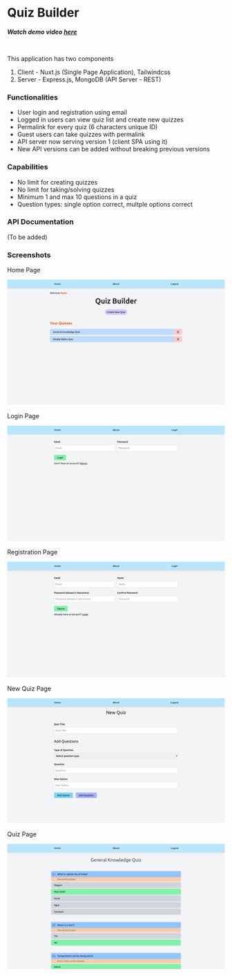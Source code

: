 # Quiz Builder

__*Watch demo video [here](/demo/demo-video.mp4)*__

<br />

This application has two components

1. Client - Nuxt.js (Single Page Application), Tailwindcss
2. Server - Express.js, MongoDB (API Server - REST)

### Functionalities

- User login and registration using email
- Logged in users can view quiz list and create new quizzes
- Permalink for every quiz (6 characters unique ID)
- Guest users can take quizzes with permalink
- API server now serving version 1 (client SPA using it)
- New API versions can be added without breaking previous versions

### Capabilities

- No limit for creating quizzes
- No limit for taking/solving quizzes
- Minimum 1 and max 10 questions in a quiz
- Question types: single option correct, multple options correct

### API Documentation

(To be added)

### Screenshots

Home Page

![](/demo/Home.png)

Login Page

![](/demo/Login.png)

Registration Page

![](/demo/Register.png)

New Quiz Page

![](/demo/Quiz%20Form.png)

Quiz Page

![](/demo/Quiz.png)

<!-- 
### Goals

- ~~allow authenticated users to create their own quizzes~~

- ~~anonymous visitors to take quiz and see how many questions they got right~~
- ~~register and sign in using email and password.~~
- ~~traditional login form, or use services such as Auth0 or Firebase Authentication (or any similar service)~~

\
\

- ~~Once a user signs in, they should be able to create a quiz~~
- ~~every quiz has a title and consists of 1-10 questions~~
- ~~Every question has 1-5 possible answer~~
    - ~~check this in api max 5 min 1~~
- ~~single correct answer, or a question where the visitor is expected to select all correct answers~~


\
\

-  ~~published quiz should have a __permalink__, a randomly generated sequence of __6 alphanumeric__ characters~~
- ~~People taking the quiz by following the permalink do not have to be authenticated~~
- ~~"You answered 5/8 questions correctly"~~
- ~~You are not required to record the visitor’s answers or test results~~

\
\

- ~~Every user only has access to their own list of quizzes~~
- ~~__Visitors should be aware of that MCQ and MSQ questions__~~
-  ~~Published quizzes can’t be edited anymore by the author, __only deleted__~~.

\
\

- ~~Application needs to have client and server components use NUXT js.~~
- ~~server component needs to expose a GraphQL or RESTful API. ~~
- ~~he client application needs to be a single-page application~~
- ~~fully server-side rendered fragment frameworks such as Turbolinks/Hotwire and similar is NOT acceptable~~
- ~~The API should not be coupled with the front-end application~~
- ~~if somebody wanted to build a different UI (eg. a mobile app) for the service - they should be able to do so without the server code being modified~~

\
\

- ~~Be mindful of the edge cases and unexpected scenarios.~~
- ~~Be mindful of security and data validation~~

\
\

- ~~Short project video - after you are done, please provide us with a simple and short video recording of the functionality~~
- ~~GIT repository~~
- 

 -->